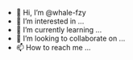 - 👋 Hi, I’m @whale-fzy
- 👀 I’m interested in ...
- 🌱 I’m currently learning ...
- 💞️ I’m looking to collaborate on ...
- 📫 How to reach me ...

<!---
whale-fzy/whale-fzy is a ✨ special ✨ repository because its `README.md` (this file) appears on your GitHub profile.
You can click the Preview link to take a look at your changes.
--->
